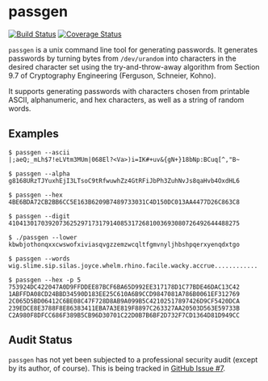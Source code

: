 passgen
=======

[![Build Status](https://travis-ci.org/defuse/passgen.svg?branch=master)](https://travis-ci.org/defuse/passgen)
[![Coverage Status](https://coveralls.io/repos/defuse/passgen/badge.png?branch=master)](https://coveralls.io/r/defuse/passgen?branch=master)

`passgen` is a unix command line tool for generating passwords. It generates
passwords by turning bytes from `/dev/urandom` into characters in the desired
character set using the try-and-throw-away algorithm from Section 9.7 of
Cryptography Engineering (Ferguson, Schneier, Kohno).

It supports generating passwords with characters chosen from printable ASCII,
alphanumeric, and hex characters, as well as a string of random words.

Examples
--------

    $ passgen --ascii
    |;aeQ;_mLh$7!eLVtm3MUm|068El?<Va>)i=IK#+uv&{gN+}18bNp:BCuq[^,"B~

    $ passgen --alpha
    g8168URzTJYuxhEjI3LTsoC9tRfwuwhZz4GtRFiJbPh3ZuhNvJs8qaHvb4OxdHL6

    $ passgen --hex
    4BE6BDA72CB2BB6CC5E163B6209B7489733031C4D150DC013AA4477D26C863C8

    $ passgen --digit
    4104130170392073625297173179140853172681003693080726492644488275

    $ ./passgen --lower
    kbwbjothonqxxcwswofxiviasqvgzzemzwcqltfgmvnyljhbshpqerxyenqdxtgo

    $ passgen --words
    wig.slime.sip.silas.joyce.whelm.rhino.facile.wacky.accrue............

    $ passgen --hex -p 5
    753924DC422047A0D9FFDDEE87BCF6BA65D992EE317178D1C77BDE46DAC13C42
    1ABFFDA08CD24BBD34590D183EE25C610A6B9CCD9847081A786B0061EF312769
    2C065D5BD06412C6BE08C47F728D8AB9A099B5C42102517897426D9CF5420DCA
    239EDCE8E3788F8E86383411EBA7A3E819F8897C263327AA20503D563E59733B
    C2A980F8DFCC686F389B5CB96D30701C22D0B7B6BF2D732F7CD1364D81D949CC

Audit Status
------------

`passgen` has not yet been subjected to a professional security audit (except by
its author, of course). This is being tracked in
[GitHub Issue #7](https://github.com/defuse/passgen/issues/7).

